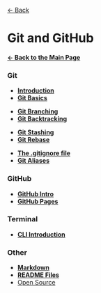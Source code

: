 [&larr; Back](./README.md)

# Git and GitHub

[**&larr; Back to the Main Page**](./../README.md)

### Git

- [**Introduction**](./git-intro.md)
- [**Git Basics**](./git-basics.md)

<div></div>

- [**Git Branching**](./git-branching.md)
- [**Git Backtracking**](./git-backtracking.md)

<div></div>

- [**Git Stashing**](./git-stashing.md)
- [**Git Rebase**](./git-rebase.md)

<div></div>

- [**The .gitignore file**](./git-ignore.md)
- [**Git Aliases**](./git-aliases.md)

<div></div>

### GitHub

- [**GitHub Intro**](./github-intro.md)
- [**GitHub Pages**](./github-pages.md)

### Terminal

- [**CLI Introduction**](./command-line-interface.md)

### Other

- [**Markdown**](./markdown.md)
- [**README Files**](./readme-files.md)
- [Open Source](./open-source.md)

<div></div>

<br>
